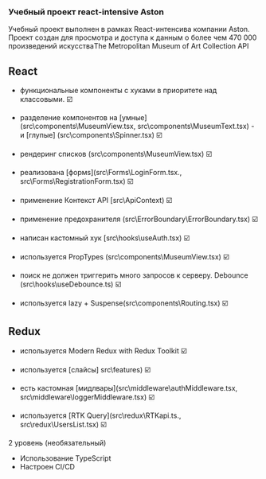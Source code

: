 ### Учебный проект react-intensive Aston

Учебный проект выполнен в рамках React-интенсива компании Aston.  
Проект создан для просмотра и доступа к данным о более чем 470 000 произведений искусстваThe Metropolitan Museum of Art Collection API

## React

- функциональные компоненты c хуками в приоритете над классовыми. ☑️

- разделение компонентов на [умные](src\components\MuseumView.tsx, src\components\MuseumText.tsx) - и [глупые] (src\components\Spinner.tsx) ☑️

- рендеринг списков (src\components\MuseumView.tsx) ☑️

- реализована [формs](src\Forms\LoginForm.tsx., src\Forms\RegistrationForm.tsx) ☑️

- применение Контекст API [src\ApiContext) ☑️

- применение предохранителя (src\ErrorBoundary\ErrorBoundary.tsx) ☑️

- написан кастомный хук [src\hooks\useAuth.tsx) ☑️

- используется PropTypes (src\components\MuseumView.tsx) ☑️

- поиск не должен триггерить много запросов к серверу. Debounce (src\hooks\useDebounce.ts) ☑️

- используется lazy + Suspense(src\components\Routing.tsx) ☑️


## Redux

- используется Modern Redux with Redux Toolkit ☑️

- используется [слайсы] src\features) ☑️

- есть кастомная [мидлвары](src\middleware\authMiddleware.tsx, src\middleware\loggerMiddleware.tsx) ☑️

- используется [RTK Query](src\redux\RTKapi.ts., src\redux\UsersList.tsx) ☑️

2 уровень (необязательный)
  - Использование TypeScript
  - Настроен CI/CD
  

